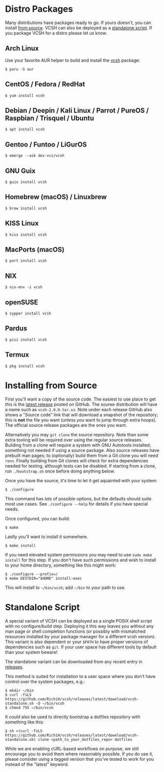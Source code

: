 # Distro Packages

Many distributions have packages ready to go.
If yours doesn't, you can install [from source](#installing-from-source).
VCSH can also be deployed as a [standalone script](#standalone-script).
If you package VCSH for a distro please let us know.

## Arch Linux

Use your favorite AUR helper to build and install the [vcsh](https://aur.archlinux.org/packages/vcsh) package:

```console
$ paru -S aur
```

## CentOS / Fedora / RedHat

```console
$ yum install vcsh
```

## Debian / Deepin / Kali Linux / Parrot / PureOS / Raspbian / Trisquel / Ubuntu

```console
$ apt install vcsh
```

## Gentoo / Funtoo / LiGurOS

```console
$ emerge --ask dev-vcs/vcsh
```

## GNU Guix

```console
$ guix install vcsh
```

## Homebrew (macOS) / Linuxbrew

```console
$ brew install vcsh
```

## KISS Linux

```console
$ kiss install vcsh
```

## MacPorts (macOS)

```console
$ port install vcsh
```

## NIX

```console
$ nix-env -i vcsh
```

## openSUSE

```console
$ zypper install vcsh
```

## Pardus

```console
$ pisi install vcsh
```

## Termux

```console
$ pkg install vcsh
```

# Installing from Source

First you'll want a copy of the source code.
The easiest to use place to get this is the [latest release](https://github.com/RichiH/vcsh/releases/latest) posted on GitHub.
The souree distribution will have a name such as `vcsh-2.0.0.tar.xz`.
Note under each release GitHub also shows a "Source code" link that will download a snapshot of the repository; this is **not** the file you want (unless you want to jump through extra hoops).
The official source release packages are the ones you want.

Alternatively you may `git clone` the source repository.
Note than some extra tooling will be required over using the regular source releases.
Building from a clone will require a system with GNU Autotools installed; something not needed if using a source package.
Also source releases have prebuilt man pages; to (optionally) build them from a Git clone you will need `ronn`.
Finally building from Git clones will check for extra dependencies needed for testing, although tests can be disabled.
If starting from a clone, run `./bootstrap.sh` once before doing anything below.

Once you have the source, it's time to let it get aquainted with your system:

```console
$ ./configure
```

This command has *lots* of possible options, but the defaults should suite most use cases.
See `./configure --help` for details if you have special needs.

Once configured, you can build:

```console
$ make
```

Lastly you'll want to install it somewhere.

```console
$ make install
```

If you need elevated system permissions you may need to use `sudo make install` for this step.
If you don't have such permissions and wish to install to your home directory, something like this might work:

```console
$ ./configure --prefix=/
$ make DESTDIR="$HOME" install-exec
```

This will install to `~/bin/vcsh`; add `~/bin` to your path to use.

# Standalone Script

A special variant of VCSH can be deployed as a single POSIX shell script with no configure/build step.
Deploying it this way leaves you without any man page or shell completion functions (or possibly with mismatched resources installed by your package manager for a different vcsh version).
This variant is also dependent or your `$PATH` to have proper versions of dependencies such as `git`.
If your user space has different tools by default than your system beware!

The standalone variant can be downloaded from any recent entry in [releases](https://github.com/RichiH/vcsh/releases).

This method is suited for installation to a user space where you don't have control over the system packages, e.g.:

```console
$ mkdir ~/bin
$ curl -fsLS https://github.com/RichiH/vcsh/releases/latest/download/vcsh-standalone.sh -O ~/bin/vcsh
$ chmod 755 ~/bin/vcsh
```

It could also be used to directly bootstrap a dotfiles repository with something like this:

```console
$ sh <(curl -fsLS https://github.com/RichiH/vcsh/releases/latest/download/vcsh-standalone.sh) clone <path_to_your_dotfiles_repo> dotfiles
```

While we are enabling cURL-based workflows on purpose, we still encourage you to avoid them where reasonably possible. If you do use it, please consider using a tagged version that you've tested to work for you instead of the "latest" keyword.

[1]: http://rtomayko.github.io/ronn/

